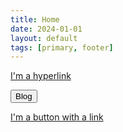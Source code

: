 ```yaml
---
title: Home
date: 2024-01-01
layout: default
tags: [primary, footer]
---
```

<a href="https://example.com">I'm a hyperlink</a>

<a href="blog/post1"><button>Blog</button></a>

<a class="button" href="https://example.com">I'm a button with a link</a>